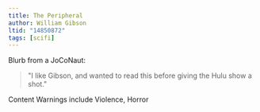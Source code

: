 ```yaml
---
title: The Peripheral
author: William Gibson
ltid: "14850872"
tags: [scifi]
---
```


Blurb from a JoCoNaut:

> "I like Gibson, and wanted to read this before giving the Hulu show a shot."

Content Warnings include Violence, Horror
